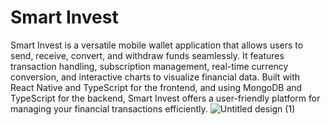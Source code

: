 # Smart Invest
Smart Invest is a versatile mobile wallet application that allows users to send, receive, convert, and withdraw funds seamlessly. It features transaction handling, subscription management, real-time currency conversion, and interactive charts to visualize financial data. Built with React Native and TypeScript for the frontend, and using MongoDB and TypeScript for the backend, Smart Invest offers a user-friendly platform for managing your financial transactions efficiently.
![Untitled design (1)](https://github.com/user-attachments/assets/e20cb672-84da-4cf5-be6f-47f8b21ddab2)
